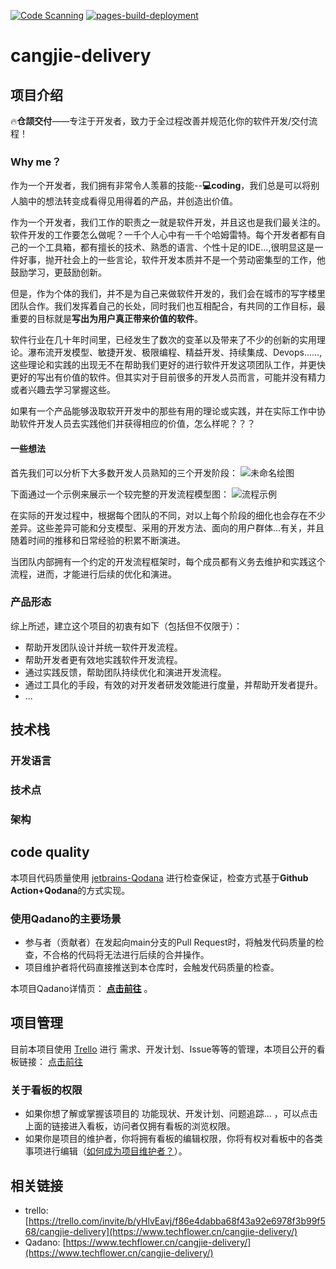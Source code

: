 ﻿[![Code Scanning](https://github.com/dongxishaonian/cangjie-delivery/actions/workflows/code_scanning.yml/badge.svg)](https://github.com/dongxishaonian/cangjie-delivery/actions/workflows/code_scanning.yml)
[![pages-build-deployment](https://github.com/dongxishaonian/cangjie-delivery/actions/workflows/pages/pages-build-deployment/badge.svg)](https://github.com/dongxishaonian/cangjie-delivery/actions/workflows/pages/pages-build-deployment)

# cangjie-delivery
## 项目介绍
🔥**仓颉交付**——专注于开发者，致力于全过程改善并规范化你的软件开发/交付流程！
### Why me？
作为一个开发者，我们拥有非常令人羡慕的技能--**💻coding**，我们总是可以将别人脑中的想法转变成看得见用得着的产品，并创造出价值。

作为一个开发者，我们工作的职责之一就是软件开发，并且这也是我们最关注的。软件开发的工作要怎么做呢？一千个人心中有一千个哈姆雷特。每个开发者都有自己的一个工具箱，都有擅长的技术、熟悉的语言、个性十足的IDE...,很明显这是一件好事，抛开社会上的一些言论，软件开发本质并不是一个劳动密集型的工作，他鼓励学习，更鼓励创新。

但是，作为个体的我们，并不是为自己来做软件开发的，我们会在城市的写字楼里团队合作。我们发挥着自己的长处，同时我们也互相配合，有共同的工作目标，最重要的目标就是**写出为用户真正带来价值的软件**。

软件行业在几十年时间里，已经发生了数次的变革以及带来了不少的创新的实用理论。瀑布流开发模型、敏捷开发、极限编程、精益开发、持续集成、Devops......,这些理论和实践的出现无不在帮助我们更好的进行软件开发这项团队工作，并更快更好的写出有价值的软件。但其实对于目前很多的开发人员而言，可能并没有精力或者兴趣去学习掌握这些。

如果有一个产品能够汲取软开开发中的那些有用的理论或实践，并在实际工作中协助软件开发人员去实践他们并获得相应的价值，怎么样呢？？？
#### 一些想法
首先我们可以分析下大多数开发人员熟知的三个开发阶段：
![未命名绘图](https://user-images.githubusercontent.com/17216322/149130768-f229c806-c433-412e-b664-31d05955265e.jpg)

下面通过一个示例来展示一个较完整的开发流程模型图：
![流程示例](https://user-images.githubusercontent.com/17216322/149130545-f2097fcf-dd01-4c94-aa60-4b407f5d348d.png)

在实际的开发过程中，根据每个团队的不同，对以上每个阶段的细化也会存在不少差异。这些差异可能和分支模型、采用的开发方法、面向的用户群体...有关，并且随着时间的推移和日常经验的积累不断演进。

当团队内部拥有一个约定的开发流程框架时，每个成员都有义务去维护和实践这个流程，进而，才能进行后续的优化和演进。

### 产品形态
综上所述，建立这个项目的初衷有如下（包括但不仅限于）：
* 帮助开发团队设计并统一软件开发流程。
* 帮助开发者更有效地实践软件开发流程。
* 通过实践反馈，帮助团队持续优化和演进开发流程。
* 通过工具化的手段，有效的对开发者研发效能进行度量，并帮助开发者提升。
* ...

## 技术栈

### 开发语言

### 技术点

### 架构

## code quality
本项目代码质量使用 [jetbrains-Qodana](https://www.jetbrains.com/help/qodana/welcome.html) 进行检查保证，检查方式基于**Github Action+Qodana**的方式实现。
### 使用Qadano的主要场景
* 参与者（贡献者）在发起向main分支的Pull Request时，将触发代码质量的检查，不合格的代码将无法进行后续的合并操作。
* 项目维护者将代码直接推送到本仓库时，会触发代码质量的检查。

本项目Qadano详情页： [**点击前往**](https://www.techflower.cn/cangjie-delivery/) 。

## 项目管理
目前本项目使用 [Trello](https://trello.com/home) 进行 需求、开发计划、Issue等等的管理，本项目公开的看板链接： [点击前往](https://trello.com/invite/b/yHlvEavj/f86e4dabba68f43a92e6978f3b99f568/cangjie-delivery)

### 关于看板的权限
* 如果你想了解或掌握该项目的 功能现状、开发计划、问题追踪... ，可以点击上面的链接进入看板，访问者仅拥有看板的浏览权限。
* 如果你是项目的维护者，你将拥有看板的编辑权限，你将有权对看板中的各类事项进行编辑（[如何成为项目维护者？](https://www.techflower.cn)）。

## 相关链接
* trello: [https://trello.com/invite/b/yHlvEavj/f86e4dabba68f43a92e6978f3b99f568/cangjie-delivery](https://www.techflower.cn/cangjie-delivery/)
* Qadano: [https://www.techflower.cn/cangjie-delivery/](https://www.techflower.cn/cangjie-delivery/)

